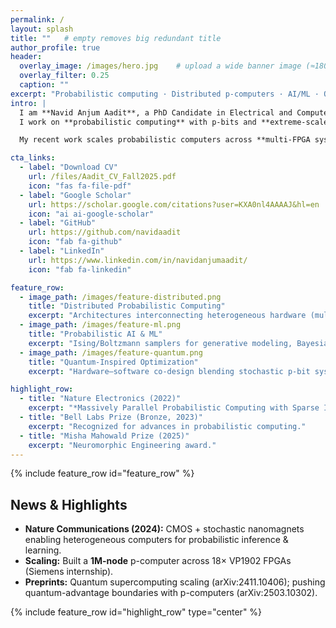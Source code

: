 ```yaml
---
permalink: /
layout: splash
title: ""   # empty removes big redundant title
author_profile: true
header:
  overlay_image: /images/hero.jpg    # upload a wide banner image (≈1800×600)
  overlay_filter: 0.25
  caption: ""
excerpt: "Probabilistic computing · Distributed p-computers · AI/ML · Quantum-inspired optimization"
intro: |
  I am **Navid Anjum Aadit**, a PhD Candidate in Electrical and Computer Engineering at the **University of California, Santa Barbara** (expected Dec 2025).
  I work on **probabilistic computing** with p-bits and **extreme-scale distributed architectures** that connect ideas from **statistical physics**, **machine learning**, and **quantum-inspired optimization**.

  My recent work scales probabilistic computers across **multi-FPGA systems** with delay-tolerant communication and balanced partitioning to sustain solution quality at unprecedented sizes.

cta_links:
  - label: "Download CV"
    url: /files/Aadit_CV_Fall2025.pdf
    icon: "fas fa-file-pdf"
  - label: "Google Scholar"
    url: https://scholar.google.com/citations?user=KXA0nl4AAAAJ&hl=en
    icon: "ai ai-google-scholar"
  - label: "GitHub"
    url: https://github.com/navidaadit
    icon: "fab fa-github"
  - label: "LinkedIn"
    url: https://www.linkedin.com/in/navidanjumaadit/
    icon: "fab fa-linkedin"

feature_row:
  - image_path: /images/feature-distributed.png
    title: "Distributed Probabilistic Computing"
    excerpt: "Architectures interconnecting heterogeneous hardware (multi-FPGA, neuromorphic, emerging devices) over ultra-low-latency fabrics to reach 100k+ p-bits."
  - image_path: /images/feature-ml.png
    title: "Probabilistic AI & ML"
    excerpt: "Ising/Boltzmann samplers for generative modeling, Bayesian inference, and scalable energy-based learning."
  - image_path: /images/feature-quantum.png
    title: "Quantum-Inspired Optimization"
    excerpt: "Hardware–software co-design blending stochastic p-bit systems with quantum-classical workflows for hard combinatorial problems."

highlight_row:
  - title: "Nature Electronics (2022)"
    excerpt: "*Massively Parallel Probabilistic Computing with Sparse Ising Machines*"
  - title: "Bell Labs Prize (Bronze, 2023)"
    excerpt: "Recognized for advances in probabilistic computing."
  - title: "Misha Mahowald Prize (2025)"
    excerpt: "Neuromorphic Engineering award."
---
```


{% include feature_row id="feature_row" %}

## News & Highlights
- **Nature Communications (2024):** CMOS + stochastic nanomagnets enabling heterogeneous computers for probabilistic inference & learning.  
- **Scaling:** Built a **1M-node** p-computer across 18× VP1902 FPGAs (Siemens internship).  
- **Preprints:** Quantum supercomputing scaling (arXiv:2411.10406); pushing quantum-advantage boundaries with p-computers (arXiv:2503.10302).

{% include feature_row id="highlight_row" type="center" %}
